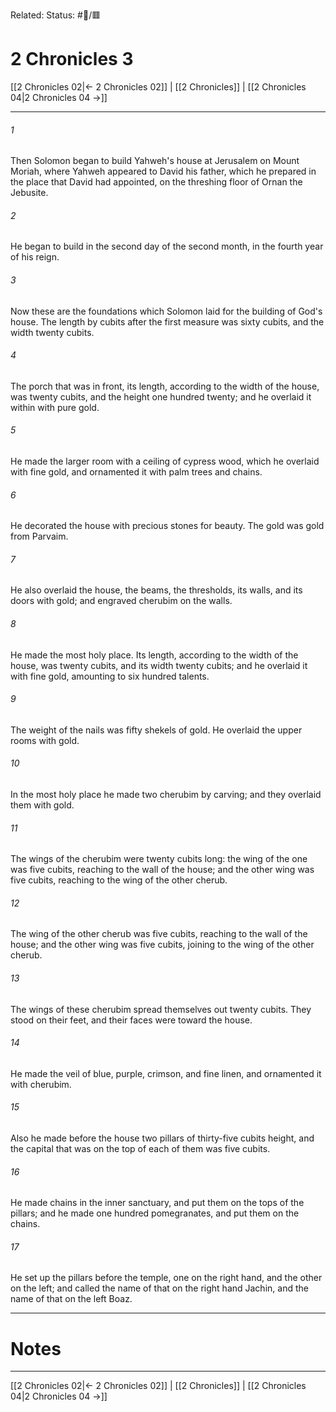 Related:
Status: #📖/🟥
# 2 Chronicles 3

[[2 Chronicles 02|← 2 Chronicles 02]] | [[2 Chronicles]] | [[2 Chronicles 04|2 Chronicles 04 →]]
***



###### 1 
Then Solomon began to build Yahweh's house at Jerusalem on Mount Moriah, where Yahweh appeared to David his father, which he prepared in the place that David had appointed, on the threshing floor of Ornan the Jebusite. 

###### 2 
He began to build in the second day of the second month, in the fourth year of his reign. 

###### 3 
Now these are the foundations which Solomon laid for the building of God's house. The length by cubits after the first measure was sixty cubits, and the width twenty cubits. 

###### 4 
The porch that was in front, its length, according to the width of the house, was twenty cubits, and the height one hundred twenty; and he overlaid it within with pure gold. 

###### 5 
He made the larger room with a ceiling of cypress wood, which he overlaid with fine gold, and ornamented it with palm trees and chains. 

###### 6 
He decorated the house with precious stones for beauty. The gold was gold from Parvaim. 

###### 7 
He also overlaid the house, the beams, the thresholds, its walls, and its doors with gold; and engraved cherubim on the walls. 

###### 8 
He made the most holy place. Its length, according to the width of the house, was twenty cubits, and its width twenty cubits; and he overlaid it with fine gold, amounting to six hundred talents. 

###### 9 
The weight of the nails was fifty shekels of gold. He overlaid the upper rooms with gold. 

###### 10 
In the most holy place he made two cherubim by carving; and they overlaid them with gold. 

###### 11 
The wings of the cherubim were twenty cubits long: the wing of the one was five cubits, reaching to the wall of the house; and the other wing was five cubits, reaching to the wing of the other cherub. 

###### 12 
The wing of the other cherub was five cubits, reaching to the wall of the house; and the other wing was five cubits, joining to the wing of the other cherub. 

###### 13 
The wings of these cherubim spread themselves out twenty cubits. They stood on their feet, and their faces were toward the house. 

###### 14 
He made the veil of blue, purple, crimson, and fine linen, and ornamented it with cherubim. 

###### 15 
Also he made before the house two pillars of thirty-five cubits height, and the capital that was on the top of each of them was five cubits. 

###### 16 
He made chains in the inner sanctuary, and put them on the tops of the pillars; and he made one hundred pomegranates, and put them on the chains. 

###### 17 
He set up the pillars before the temple, one on the right hand, and the other on the left; and called the name of that on the right hand Jachin, and the name of that on the left Boaz.

---
# Notes


***
[[2 Chronicles 02|← 2 Chronicles 02]] | [[2 Chronicles]] | [[2 Chronicles 04|2 Chronicles 04 →]]
